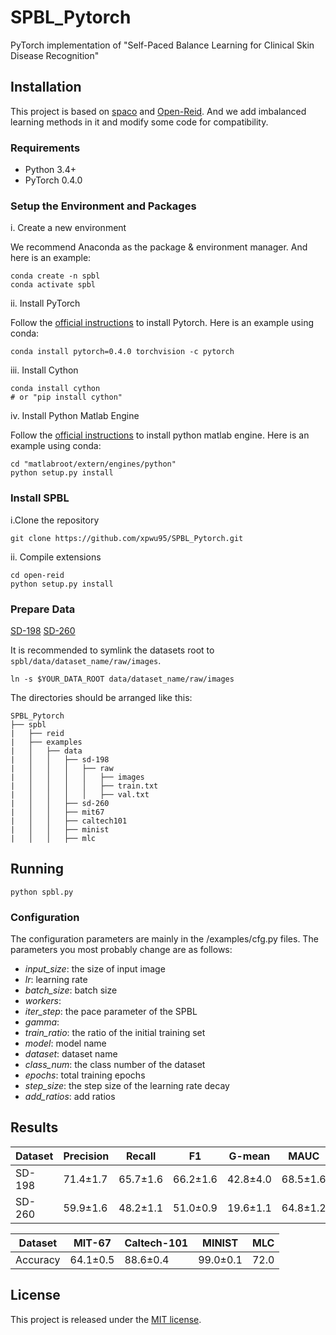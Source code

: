 # SPBL_Pytorch
PyTorch implementation of "Self-Paced Balance Learning for Clinical Skin Disease Recognition"

## Installation
This project is based on [spaco](https://github.com/Flowerfan/open-reid) and [Open-Reid](https://github.com/Cysu/open-reid.git). And we add imbalanced learning methods in it and modify some code for compatibility.

### Requirements
- Python 3.4+
- PyTorch 0.4.0

### Setup the Environment and Packages
i. Create a new environment

We recommend Anaconda as the package & environment manager. And here is an example:
```shell
conda create -n spbl
conda activate spbl
```

ii. Install PyTorch

Follow the [official instructions](https://pytorch.org/) to install Pytorch. Here is an example using conda:
```shell
conda install pytorch=0.4.0 torchvision -c pytorch
```

iii. Install Cython

```shell
conda install cython 
# or "pip install cython"
```

iv. Install Python Matlab Engine

Follow the [official instructions](https://www.mathworks.com/help/matlab/matlab-engine-for-python.html) to install python matlab engine. Here is an example using conda:
```shell
cd "matlabroot/extern/engines/python"
python setup.py install
```

### Install SPBL
i.Clone the repository
```shell
git clone https://github.com/xpwu95/SPBL_Pytorch.git
```
ii. Compile extensions
```shell
cd open-reid
python setup.py install
```

### Prepare Data

[SD-198](http://cv.nankai.edu.cn/projects/sd-198/SD-198.zip) [SD-260](url)

It is recommended to symlink the datasets root to `spbl/data/dataset_name/raw/images`.
```
ln -s $YOUR_DATA_ROOT data/dataset_name/raw/images
```
The directories should be arranged like this:
```
SPBL_Pytorch
├──	spbl
|	├── reid
|	├── examples
|	│   ├── data
|	│   │   ├── sd-198
|	│   │   │   ├── raw
|	│   │   │   │   ├── images
|	│   │   │   │   ├── train.txt
|	│   │   │   │   ├── val.txt
|	│   │   ├── sd-260
|	│   │   ├── mit67
|	│   │   ├── caltech101
|	│   │   ├── minist
|	│   │   ├── mlc
```


## Running
```shell
python spbl.py
```

### Configuration
The configuration parameters are mainly in the /examples/cfg.py files. The parameters you most probably change are as follows:

- *input_size*: the size of input image
- *lr*: learning rate
- *batch_size*: batch size
- *workers*: 
- *iter_step*: the pace parameter of the SPBL
- *gamma*: 
- *train_ratio*: the ratio of the initial training set
- *model*: model name
- *dataset*: dataset name
- *class_num*: the class number of the dataset
- *epochs*: total training epochs
- *step_size*: the step size of the learning rate decay
- *add_ratios*: add ratios

## Results

Dataset | Precision | Recall | F1 | G-mean | MAUC | Accuracy
-- | -- | -- | -- | -- | -- | --
SD-198 | 71.4±1.7 | 65.7±1.6 | 66.2±1.6 | 42.8±4.0 | 68.5±1.6 | 67.8±1.8
SD-260 | 59.9±1.6 | 48.2±1.1 | 51.0±0.9 | 19.6±1.1 | 64.8±1.2 | 65.1±0.8

Dataset | MIT-67 | Caltech-101 | MINIST | MLC 
-- | -- | -- | -- | --
Accuracy | 64.1±0.5 | 88.6±0.4 | 99.0±0.1 | 72.0

## License
This project is released under the [MIT license](https://github.com/libuyu/GHM_Detection/blob/master/LICENSE).

